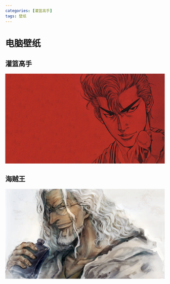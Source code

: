 ```yaml
---
categories: [灌篮高手]
tags: 壁纸
---
```




# 电脑壁纸

## 灌篮高手

[![灌篮高手](https://github.com/HYBG-1126/Picture_Manager/blob/master/img/%E5%A3%81%E7%BA%B8/%E7%81%8C%E7%AF%AE%E9%AB%98%E6%89%8B/%E7%81%8C%E7%AF%AE%E9%AB%98%E6%89%8B22.jpg?raw=true "灌篮高手")](https://github.com/HYBG-1126/Picture_Manager/tree/master/img/%E5%A3%81%E7%BA%B8/%E7%81%8C%E7%AF%AE%E9%AB%98%E6%89%8B)
 

 
## 海贼王

[![海贼王](https://github.com/HYBG-1126/Picture_Manager/blob/master/img/%E5%A3%81%E7%BA%B8/%E6%B5%B7%E8%B4%BC%E7%8E%8B/%E9%9B%B7%E5%88%A9.jpg "雷利")](https://github.com/HYBG-1126/Picture_Manager/tree/master/img/%E5%A3%81%E7%BA%B8/%E6%B5%B7%E8%B4%BC%E7%8E%8B)